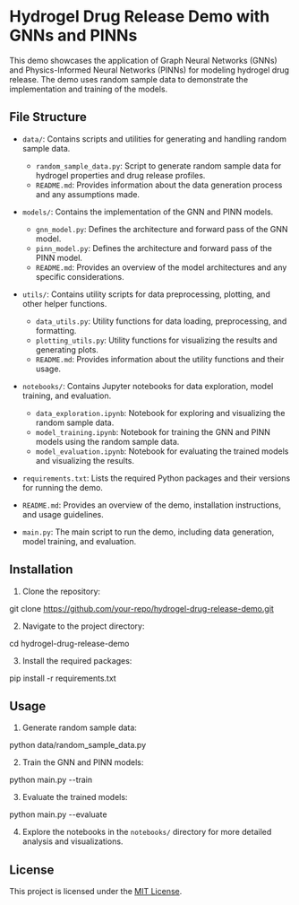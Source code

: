 # Hydrogel Drug Release Demo with GNNs and PINNs

This demo showcases the application of Graph Neural Networks (GNNs) and Physics-Informed Neural Networks (PINNs) for modeling hydrogel drug release. The demo uses random sample data to demonstrate the implementation and training of the models.

## File Structure

- `data/`: Contains scripts and utilities for generating and handling random sample data.
  - `random_sample_data.py`: Script to generate random sample data for hydrogel properties and drug release profiles.
  - `README.md`: Provides information about the data generation process and any assumptions made.

- `models/`: Contains the implementation of the GNN and PINN models.
  - `gnn_model.py`: Defines the architecture and forward pass of the GNN model.
  - `pinn_model.py`: Defines the architecture and forward pass of the PINN model.
  - `README.md`: Provides an overview of the model architectures and any specific considerations.

- `utils/`: Contains utility scripts for data preprocessing, plotting, and other helper functions.
  - `data_utils.py`: Utility functions for data loading, preprocessing, and formatting.
  - `plotting_utils.py`: Utility functions for visualizing the results and generating plots.
  - `README.md`: Provides information about the utility functions and their usage.

- `notebooks/`: Contains Jupyter notebooks for data exploration, model training, and evaluation.
  - `data_exploration.ipynb`: Notebook for exploring and visualizing the random sample data.
  - `model_training.ipynb`: Notebook for training the GNN and PINN models using the random sample data.
  - `model_evaluation.ipynb`: Notebook for evaluating the trained models and visualizing the results.

- `requirements.txt`: Lists the required Python packages and their versions for running the demo.

- `README.md`: Provides an overview of the demo, installation instructions, and usage guidelines.

- `main.py`: The main script to run the demo, including data generation, model training, and evaluation.

## Installation

1. Clone the repository:

git clone https://github.com/your-repo/hydrogel-drug-release-demo.git


2. Navigate to the project directory:

cd hydrogel-drug-release-demo


3. Install the required packages:

pip install -r requirements.txt


## Usage

1. Generate random sample data:

python data/random_sample_data.py


2. Train the GNN and PINN models:

python main.py --train


3. Evaluate the trained models:

python main.py --evaluate


4. Explore the notebooks in the `notebooks/` directory for more detailed analysis and visualizations.

## License

This project is licensed under the [MIT License](LICENSE).